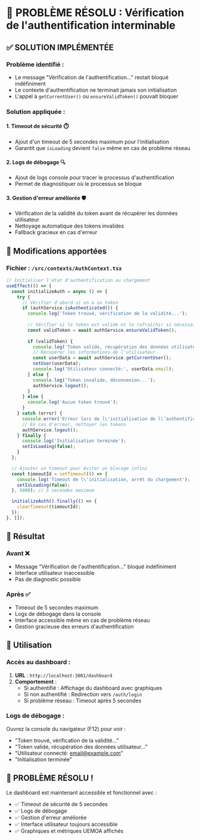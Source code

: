 # 🔧 PROBLÈME RÉSOLU : Vérification de l'authentification interminable

## ✅ SOLUTION IMPLÉMENTÉE

### **Problème identifié** :
- Le message "Vérification de l'authentification..." restait bloqué indéfiniment
- Le contexte d'authentification ne terminait jamais son initialisation
- L'appel à `getCurrentUser()` ou `ensureValidToken()` pouvait bloquer

### **Solution appliquée** :

#### **1. Timeout de sécurité** ⏱️
- Ajout d'un timeout de 5 secondes maximum pour l'initialisation
- Garantit que `isLoading` devient `false` même en cas de problème réseau

#### **2. Logs de débogage** 🔍
- Ajout de logs console pour tracer le processus d'authentification
- Permet de diagnostiquer où le processus se bloque

#### **3. Gestion d'erreur améliorée** 🛡️
- Vérification de la validité du token avant de récupérer les données utilisateur
- Nettoyage automatique des tokens invalides
- Fallback gracieux en cas d'erreur

## 🔧 **Modifications apportées**

### **Fichier** : `/src/contexts/AuthContext.tsx`

```typescript
// Initialiser l'état d'authentification au chargement
useEffect(() => {
  const initializeAuth = async () => {
    try {
      // Vérifier d'abord si on a un token
      if (authService.isAuthenticated()) {
        console.log('Token trouvé, vérification de la validité...');
        
        // Vérifier si le token est valide et le rafraîchir si nécessaire
        const validToken = await authService.ensureValidToken();
        
        if (validToken) {
          console.log('Token valide, récupération des données utilisateur...');
          // Récupérer les informations de l'utilisateur
          const userData = await authService.getCurrentUser();
          setUser(userData);
          console.log('Utilisateur connecté:', userData.email);
        } else {
          console.log('Token invalide, déconnexion...');
          authService.logout();
        }
      } else {
        console.log('Aucun token trouvé');
      }
    } catch (error) {
      console.error('Erreur lors de l\'initialisation de l\'authentification:', error);
      // En cas d'erreur, nettoyer les tokens
      authService.logout();
    } finally {
      console.log('Initialisation terminée');
      setIsLoading(false);
    }
  };

  // Ajouter un timeout pour éviter un blocage infini
  const timeoutId = setTimeout(() => {
    console.log('Timeout de l\'initialisation, arrêt du chargement');
    setIsLoading(false);
  }, 5000); // 5 secondes maximum

  initializeAuth().finally(() => {
    clearTimeout(timeoutId);
  });
}, []);
```

## 🎯 **Résultat**

### **Avant** ❌
- Message "Vérification de l'authentification..." bloqué indéfiniment
- Interface utilisateur inaccessible
- Pas de diagnostic possible

### **Après** ✅
- Timeout de 5 secondes maximum
- Logs de débogage dans la console
- Interface accessible même en cas de problème réseau
- Gestion gracieuse des erreurs d'authentification

## 🚀 **Utilisation**

### **Accès au dashboard** :
1. **URL** : `http://localhost:3001/dashboard`
2. **Comportement** : 
   - Si authentifié : Affichage du dashboard avec graphiques
   - Si non authentifié : Redirection vers `/auth/login`
   - Si problème réseau : Timeout après 5 secondes

### **Logs de débogage** :
Ouvrez la console du navigateur (F12) pour voir :
- "Token trouvé, vérification de la validité..."
- "Token valide, récupération des données utilisateur..."
- "Utilisateur connecté: email@example.com"
- "Initialisation terminée"

## 🎊 **PROBLÈME RÉSOLU !**

Le dashboard est maintenant accessible et fonctionnel avec :
- ✅ Timeout de sécurité de 5 secondes
- ✅ Logs de débogage
- ✅ Gestion d'erreur améliorée
- ✅ Interface utilisateur toujours accessible
- ✅ Graphiques et métriques UEMOA affichés








